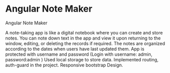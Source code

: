 # Angular Note Maker
 Angular Note Maker
 
A note-taking app is like a digital notebook where you can create and store notes. 
You can note down text in the app and view it upon returning to the window, editing, or deleting the records if required. 
The notes are organized according to the dates when users have last updated them. 
App is protected with username and password (Login with username: admin, password:admin )
Used local storage to store data.
Implemented routing, auth-guard in the project. Responsive bootstrap Design.

